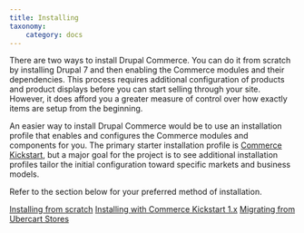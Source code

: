 ```yaml
---
title: Installing
taxonomy:
    category: docs
---
```


There are two ways to install Drupal Commerce. You can do it from scratch by installing Drupal 7 and then enabling the Commerce modules and their dependencies. This process requires additional configuration of products and product displays before you can start selling through your site.  However, it does afford you a greater measure of control over how exactly items are setup from the beginning.

An easier way to install Drupal Commerce would be to use an installation profile that enables and configures the Commerce modules and components for you.  The primary starter installation profile is <a href="http://drupal.org/project/commerce_kickstart">Commerce Kickstart</a>, but a major goal for the project is to see additional installation profiles tailor the initial configuration toward specific markets and business models.

Refer to the section below for your preferred method of installation.

<a href="https://drupalcommerce.org/user-guide/installing-scratch">Installing from scratch</a>
<a href="https://drupalcommerce.org/user-guide/installing-commerce-kickstart-1x">Installing with Commerce Kickstart 1.x</a>
<a href="https://drupalcommerce.org/user-guide/migrating-ubercart-stores">Migrating from Ubercart Stores</a>